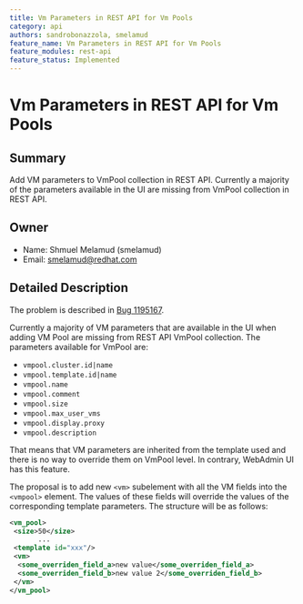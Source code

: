 ```yaml
---
title: Vm Parameters in REST API for Vm Pools
category: api
authors: sandrobonazzola, smelamud
feature_name: Vm Parameters in REST API for Vm Pools
feature_modules: rest-api
feature_status: Implemented
---
```


<!-- TODO: Content review -->

# Vm Parameters in REST API for Vm Pools

## Summary

Add VM parameters to VmPool collection in REST API. Currently a majority of the parameters available in the UI are missing from VmPool collection in REST API.

## Owner

*   Name: Shmuel Melamud (smelamud)
*   Email: <smelamud@redhat.com>

## Detailed Description

The problem is described in [Bug 1195167](https://bugzilla.redhat.com/show_bug.cgi?id=1195167).

Currently a majority of VM parameters that are available in the UI when adding VM Pool are missing from REST API VmPool collection. The parameters available for VmPool are:

*   `vmpool.cluster.id|name`
*   `vmpool.template.id|name`
*   `vmpool.name`
*   `vmpool.comment`
*   `vmpool.size`
*   `vmpool.max_user_vms`
*   `vmpool.display.proxy`
*   `vmpool.description`

That means that VM parameters are inherited from the template used and there is no way to override them on VmPool level. In contrary, WebAdmin UI has this feature.

The proposal is to add new `<vm>` subelement with all the VM fields into the `<vmpool>` element. The values of these fields will override the values of the corresponding template parameters. The structure will be as follows:

```xml
<vm_pool>
 <size>50</size>
       ...
 <template id="xxx"/>
 <vm>
  <some_overriden_field_a>new value</some_overriden_field_a>
  <some_overriden_field_b>new value 2</some_overriden_field_b>
 </vm>
</vm_pool>
```
